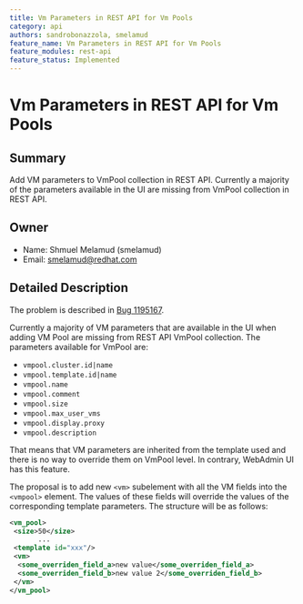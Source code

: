 ```yaml
---
title: Vm Parameters in REST API for Vm Pools
category: api
authors: sandrobonazzola, smelamud
feature_name: Vm Parameters in REST API for Vm Pools
feature_modules: rest-api
feature_status: Implemented
---
```


<!-- TODO: Content review -->

# Vm Parameters in REST API for Vm Pools

## Summary

Add VM parameters to VmPool collection in REST API. Currently a majority of the parameters available in the UI are missing from VmPool collection in REST API.

## Owner

*   Name: Shmuel Melamud (smelamud)
*   Email: <smelamud@redhat.com>

## Detailed Description

The problem is described in [Bug 1195167](https://bugzilla.redhat.com/show_bug.cgi?id=1195167).

Currently a majority of VM parameters that are available in the UI when adding VM Pool are missing from REST API VmPool collection. The parameters available for VmPool are:

*   `vmpool.cluster.id|name`
*   `vmpool.template.id|name`
*   `vmpool.name`
*   `vmpool.comment`
*   `vmpool.size`
*   `vmpool.max_user_vms`
*   `vmpool.display.proxy`
*   `vmpool.description`

That means that VM parameters are inherited from the template used and there is no way to override them on VmPool level. In contrary, WebAdmin UI has this feature.

The proposal is to add new `<vm>` subelement with all the VM fields into the `<vmpool>` element. The values of these fields will override the values of the corresponding template parameters. The structure will be as follows:

```xml
<vm_pool>
 <size>50</size>
       ...
 <template id="xxx"/>
 <vm>
  <some_overriden_field_a>new value</some_overriden_field_a>
  <some_overriden_field_b>new value 2</some_overriden_field_b>
 </vm>
</vm_pool>
```
